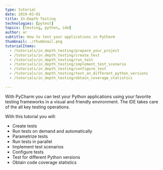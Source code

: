 ```yaml
---
type: tutorial
date: 2019-03-01
title: In-Depth Testing
technologies: [pytest]
topics: [testing, python, ide]
author: ar
subtitle: How to test your applications in PyCharm
thumbnail: ./thumbnail.png
tutorialItems:
  - /tutorials/in_depth_testing/prepare_your_project
  - /tutorials/in_depth_testing/create_test
  - /tutorials/in_depth_testing/run_test
  - /tutorials/in_depth_testing/implement_test_scenario
  - /tutorials/in_depth_testing/configure_test
  - /tutorials/in_depth_testing/test_on_different_python_versions
  - /tutorials/in_depth_testing/obtain_coverage_statistics
  
---
```


With PyCharm you can test your Python applications
using your favorite testing frameworks in a visual 
and friendly environment. The IDE takes care of the 
all key testing operations. 

With this tutorial you will:

- Create tests
- Run tests on demand and automatically
- Parametrize tests
- Run tests in parallel
- Implement test scenarios
- Configure tests
- Test for different Python versions
- Obtain code coverage statistics